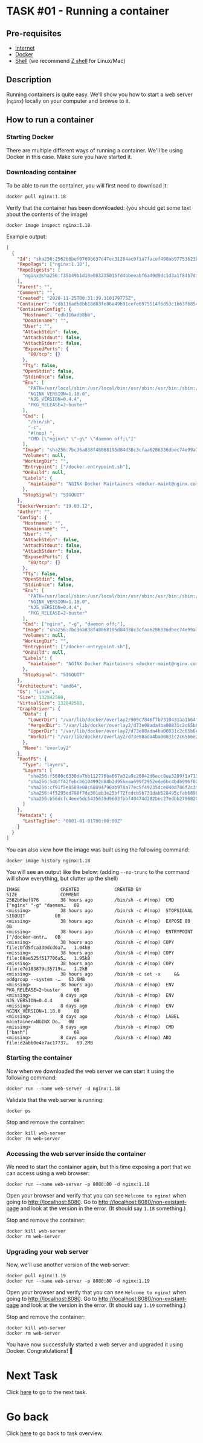 # TASK #01 - Running a container

## Pre-requisites

- [Internet](https://en.wikipedia.org/wiki/Internet)
- [Docker](https://docs.docker.com/get-docker/)
- [Shell](<https://en.wikipedia.org/wiki/Shell_(computing)>) (we recommend [Z shell](https://en.wikipedia.org/wiki/Z_shell) for Linux/Mac)

## Description

Running containers is quite easy. We'll show you how to start a web server (`nginx`) locally on your computer and browse to it.

## How to run a container

### Starting Docker

There are multiple different ways of running a container. We'll be using Docker in this case. Make sure you have started it.

### Downloading container

To be able to run the container, you will first need to download it:

```shell
docker pull nginx:1.18
```

Verify that the container has been downloaded: (you should get some text about the contents of the image)

```shell
docker image inspect nginx:1.18
```

Example output:

```json
[
  {
    "Id": "sha256:2562b6bef9769b637d47ec31284ac0f1a7facef498ab97753623b13c502cddce",
    "RepoTags": ["nginx:1.18"],
    "RepoDigests": [
      "nginx@sha256:f35b49b1d18e083235015fd4bbeeabf6a49d9dc1d3a1f84b7df3794798b70c13"
    ],
    "Parent": "",
    "Comment": "",
    "Created": "2020-11-25T00:31:39.310179775Z",
    "Container": "cdb116adb8bb18d83fe86a49b91cefe6975514f6d53c1b63f6854ecd61840e55",
    "ContainerConfig": {
      "Hostname": "cdb116adb8bb",
      "Domainname": "",
      "User": "",
      "AttachStdin": false,
      "AttachStdout": false,
      "AttachStderr": false,
      "ExposedPorts": {
        "80/tcp": {}
      },
      "Tty": false,
      "OpenStdin": false,
      "StdinOnce": false,
      "Env": [
        "PATH=/usr/local/sbin:/usr/local/bin:/usr/sbin:/usr/bin:/sbin:/bin",
        "NGINX_VERSION=1.18.0",
        "NJS_VERSION=0.4.4",
        "PKG_RELEASE=2~buster"
      ],
      "Cmd": [
        "/bin/sh",
        "-c",
        "#(nop) ",
        "CMD [\"nginx\" \"-g\" \"daemon off;\"]"
      ],
      "Image": "sha256:7bc36a838f48068195d84d38c3cfaa6286336dbec74e99a7bfde9b916462657e",
      "Volumes": null,
      "WorkingDir": "",
      "Entrypoint": ["/docker-entrypoint.sh"],
      "OnBuild": null,
      "Labels": {
        "maintainer": "NGINX Docker Maintainers <docker-maint@nginx.com>"
      },
      "StopSignal": "SIGQUIT"
    },
    "DockerVersion": "19.03.12",
    "Author": "",
    "Config": {
      "Hostname": "",
      "Domainname": "",
      "User": "",
      "AttachStdin": false,
      "AttachStdout": false,
      "AttachStderr": false,
      "ExposedPorts": {
        "80/tcp": {}
      },
      "Tty": false,
      "OpenStdin": false,
      "StdinOnce": false,
      "Env": [
        "PATH=/usr/local/sbin:/usr/local/bin:/usr/sbin:/usr/bin:/sbin:/bin",
        "NGINX_VERSION=1.18.0",
        "NJS_VERSION=0.4.4",
        "PKG_RELEASE=2~buster"
      ],
      "Cmd": ["nginx", "-g", "daemon off;"],
      "Image": "sha256:7bc36a838f48068195d84d38c3cfaa6286336dbec74e99a7bfde9b916462657e",
      "Volumes": null,
      "WorkingDir": "",
      "Entrypoint": ["/docker-entrypoint.sh"],
      "OnBuild": null,
      "Labels": {
        "maintainer": "NGINX Docker Maintainers <docker-maint@nginx.com>"
      },
      "StopSignal": "SIGQUIT"
    },
    "Architecture": "amd64",
    "Os": "linux",
    "Size": 132842580,
    "VirtualSize": 132842580,
    "GraphDriver": {
      "Data": {
        "LowerDir": "/var/lib/docker/overlay2/909c7846f7b7310431aa1b64f19e9a0c9dab605904942ec32e0b32aabb84571b/diff:/var/lib/docker/overlay2/5cec52f56f2f93e6c67d9d888b1c4df2caeee927f3ef9f0c7b16e7be0cb5cf2d/diff:/var/lib/docker/overlay2/1de0ad1b1adb833211a39df5ef1bdda618a8122feb4d3d7c3a1968c0bc8b0979/diff:/var/lib/docker/overlay2/441204d3abf580478bb771aca6d7e4ca61b0ad3889940133ee039012f7ed6bc1/diff",
        "MergedDir": "/var/lib/docker/overlay2/d73e08ada4ba00831c2c65b6e2e42c1a76f843af4b755a50315961dfa77f2bb2/merged",
        "UpperDir": "/var/lib/docker/overlay2/d73e08ada4ba00831c2c65b6e2e42c1a76f843af4b755a50315961dfa77f2bb2/diff",
        "WorkDir": "/var/lib/docker/overlay2/d73e08ada4ba00831c2c65b6e2e42c1a76f843af4b755a50315961dfa77f2bb2/work"
      },
      "Name": "overlay2"
    },
    "RootFS": {
      "Type": "layers",
      "Layers": [
        "sha256:f5600c6330da7bb112776ba067a32a9c20842d6ecc8ee3289f1a713b644092f8",
        "sha256:546ff42febcb6104992d84b2d95beaa699f2952ede6bc4bdb996f02dda30f680",
        "sha256:cf91f5e8589e08c68094796ab970a77ec5f49235dce040d706f2c3f492609961",
        "sha256:4f5295ed788f7de301eb3e25bf72fcdcb5b731dab528495cfab6898bcdda3673",
        "sha256:b56dcfc4eee5dc5435639d9603fbbf40474d282bec27edbb2796820039208dde"
      ]
    },
    "Metadata": {
      "LastTagTime": "0001-01-01T00:00:00Z"
    }
  }
]
```

You can also view how the image was built using the following command:

```shell
docker image history nginx:1.18
```

You will see an output like the below: (adding `--no-trunc` to the command will show everything, but clutter up the shell)

```shell
IMAGE               CREATED             CREATED BY                                      SIZE                COMMENT
2562b6bef976        38 hours ago        /bin/sh -c #(nop)  CMD ["nginx" "-g" "daemon…   0B
<missing>           38 hours ago        /bin/sh -c #(nop)  STOPSIGNAL SIGQUIT           0B
<missing>           38 hours ago        /bin/sh -c #(nop)  EXPOSE 80                    0B
<missing>           38 hours ago        /bin/sh -c #(nop)  ENTRYPOINT ["/docker-entr…   0B
<missing>           38 hours ago        /bin/sh -c #(nop) COPY file:0fd5fca330dcd6a7…   1.04kB
<missing>           38 hours ago        /bin/sh -c #(nop) COPY file:08ae525f517706a5…   1.95kB
<missing>           38 hours ago        /bin/sh -c #(nop) COPY file:e7e183879c35719c…   1.2kB
<missing>           38 hours ago        /bin/sh -c set -x     && addgroup --system -…   63.6MB
<missing>           38 hours ago        /bin/sh -c #(nop)  ENV PKG_RELEASE=2~buster     0B
<missing>           8 days ago          /bin/sh -c #(nop)  ENV NJS_VERSION=0.4.4        0B
<missing>           8 days ago          /bin/sh -c #(nop)  ENV NGINX_VERSION=1.18.0     0B
<missing>           8 days ago          /bin/sh -c #(nop)  LABEL maintainer=NGINX Do…   0B
<missing>           8 days ago          /bin/sh -c #(nop)  CMD ["bash"]                 0B
<missing>           8 days ago          /bin/sh -c #(nop) ADD file:d2abb0e4e7ac17737…   69.2MB
```

### Starting the container

Now when we downloaded the web server we can start it using the following command:

```shell
docker run --name web-server -d nginx:1.18
```

Validate that the web server is running:

```shell
docker ps
```

Stop and remove the container:

```shell
docker kill web-server
docker rm web-server
```

### Accessing the web server inside the container

We need to start the container again, but this time exposing a port that we can access using a web browser:

```shell
docker run --name web-server -p 8080:80 -d nginx:1.18
```

Open your browser and verify that you can see `Welcome to nginx!` when going to [http://localhost:8080](http://localhost:8080). Go to [http://localhost:8080/non-existant-page](http://localhost:8080/non-existant-page) and look at the version in the error. (It should say `1.18` something.)

Stop and remove the container:

```shell
docker kill web-server
docker rm web-server
```

### Upgrading your web server

Now, we'll use another version of the web server:

```shell
docker pull nginx:1.19
docker run --name web-server -p 8080:80 -d nginx:1.19
```

Open your browser and verify that you can see `Welcome to nginx!` when going to [http://localhost:8080](http://localhost:8080). Go to [http://localhost:8080/non-existant-page](http://localhost:8080/non-existant-page) and look at the version in the error. (It should say `1.19` something.)

Stop and remove the container:

```shell
docker kill web-server
docker rm web-server
```

You have now successfully started a web server and upgraded it using Docker. Congratulations! 🥳

# Next Task

Click [here](TASK-02) to go to the next task.

# Go back

Click [here](../README) to go back to task overview.
